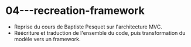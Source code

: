 # 04---recreation-framework

- Reprise du cours de Baptiste Pesquet sur l'architecture MVC.
- Réécriture et traduction de l'ensemble du code, puis transformation du modèle vers un framework.
